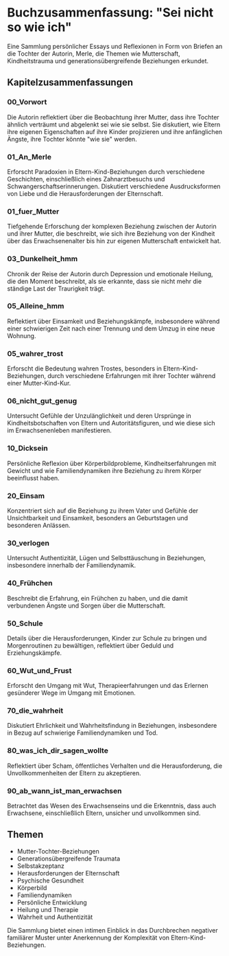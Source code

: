 # Buchzusammenfassung: "Sei nicht so wie ich"

Eine Sammlung persönlicher Essays und Reflexionen in Form von Briefen an die Tochter der Autorin, Merle, die Themen wie Mutterschaft, Kindheitstrauma und generationsübergreifende Beziehungen erkundet.

## Kapitelzusammenfassungen

### 00_Vorwort
Die Autorin reflektiert über die Beobachtung ihrer Mutter, dass ihre Tochter ähnlich verträumt und abgelenkt sei wie sie selbst. Sie diskutiert, wie Eltern ihre eigenen Eigenschaften auf ihre Kinder projizieren und ihre anfänglichen Ängste, ihre Tochter könnte "wie sie" werden.

### 01_An_Merle
Erforscht Paradoxien in Eltern-Kind-Beziehungen durch verschiedene Geschichten, einschließlich eines Zahnarztbesuchs und Schwangerschaftserinnerungen. Diskutiert verschiedene Ausdrucksformen von Liebe und die Herausforderungen der Elternschaft.

### 01_fuer_Mutter
Tiefgehende Erforschung der komplexen Beziehung zwischen der Autorin und ihrer Mutter, die beschreibt, wie sich ihre Beziehung von der Kindheit über das Erwachsenenalter bis hin zur eigenen Mutterschaft entwickelt hat.

### 03_Dunkelheit_hmm
Chronik der Reise der Autorin durch Depression und emotionale Heilung, die den Moment beschreibt, als sie erkannte, dass sie nicht mehr die ständige Last der Traurigkeit trägt.

### 05_Alleine_hmm
Reflektiert über Einsamkeit und Beziehungskämpfe, insbesondere während einer schwierigen Zeit nach einer Trennung und dem Umzug in eine neue Wohnung.

### 05_wahrer_trost
Erforscht die Bedeutung wahren Trostes, besonders in Eltern-Kind-Beziehungen, durch verschiedene Erfahrungen mit ihrer Tochter während einer Mutter-Kind-Kur.

### 06_nicht_gut_genug
Untersucht Gefühle der Unzulänglichkeit und deren Ursprünge in Kindheitsbotschaften von Eltern und Autoritätsfiguren, und wie diese sich im Erwachsenenleben manifestieren.

### 10_Dicksein
Persönliche Reflexion über Körperbildprobleme, Kindheitserfahrungen mit Gewicht und wie Familiendynamiken ihre Beziehung zu ihrem Körper beeinflusst haben.

### 20_Einsam
Konzentriert sich auf die Beziehung zu ihrem Vater und Gefühle der Unsichtbarkeit und Einsamkeit, besonders an Geburtstagen und besonderen Anlässen.

### 30_verlogen
Untersucht Authentizität, Lügen und Selbsttäuschung in Beziehungen, insbesondere innerhalb der Familiendynamik.

### 40_Frühchen
Beschreibt die Erfahrung, ein Frühchen zu haben, und die damit verbundenen Ängste und Sorgen über die Mutterschaft.

### 50_Schule
Details über die Herausforderungen, Kinder zur Schule zu bringen und Morgenroutinen zu bewältigen, reflektiert über Geduld und Erziehungskämpfe.

### 60_Wut_und_Frust
Erforscht den Umgang mit Wut, Therapieerfahrungen und das Erlernen gesünderer Wege im Umgang mit Emotionen.

### 70_die_wahrheit
Diskutiert Ehrlichkeit und Wahrheitsfindung in Beziehungen, insbesondere in Bezug auf schwierige Familiendynamiken und Tod.

### 80_was_ich_dir_sagen_wollte
Reflektiert über Scham, öffentliches Verhalten und die Herausforderung, die Unvollkommenheiten der Eltern zu akzeptieren.

### 90_ab_wann_ist_man_erwachsen
Betrachtet das Wesen des Erwachsenseins und die Erkenntnis, dass auch Erwachsene, einschließlich Eltern, unsicher und unvollkommen sind.

## Themen
- Mutter-Tochter-Beziehungen
- Generationsübergreifende Traumata
- Selbstakzeptanz
- Herausforderungen der Elternschaft
- Psychische Gesundheit
- Körperbild
- Familiendynamiken
- Persönliche Entwicklung
- Heilung und Therapie
- Wahrheit und Authentizität

Die Sammlung bietet einen intimen Einblick in das Durchbrechen negativer familiärer Muster unter Anerkennung der Komplexität von Eltern-Kind-Beziehungen.
